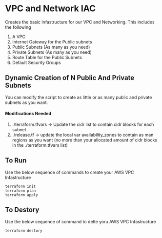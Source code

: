 # VPC and Network IAC

Creates the basic Infastructure for our VPC and Networking. This includes the following
1. A VPC
2. Internet Gateway for the Public subnets
3. Public Subnets (As many as you need)
4. Private Subnets (As many as you need)
5. Route Table for the Public Subnets
6. Default Security Groups

## Dynamic Creation of N Public And Private Subnets
You can modify the script to create as little or as many public and private subnets as you want.

#### Modifications Needed
1. ./terraform.tfvars -> Update the cidr list to contain cidr blocks for each subnet
2. ./release.tf -> update the local var availability_zones to contain as man regions as you want (no more than your allocated amount of cidr blocks in the ./terraform.tfvars list)

## To Run
Use the below sequence of commands to create your AWS VPC Infastructure

```
terraform init
terraform plan
terraform apply
```

## To Destory
Use the below sequence of command to delte yoru AWS VPC Infastructure

```
terraform destory
```